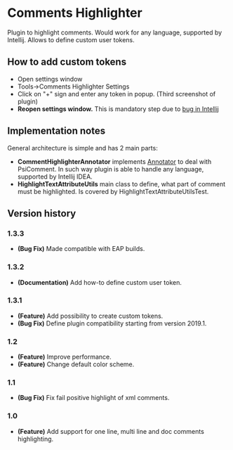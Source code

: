 # Comments Highlighter
Plugin to highlight comments. Would work for any language, supported by Intellij. Allows to define custom user tokens.

## How to add custom tokens
+ Open settings window
+ Tools->Comments Highlighter Settings
+ Click on "+" sign and enter any token in popup. (Third screenshot of plugin)
+ **Reopen settings window.** This is mandatory step due to [bug in Intellij](https://youtrack.jetbrains.com/issue/IDEA-226087)

## Implementation notes
General architecture is simple and has 2 main parts:
+ **CommentHighlighterAnnotator** implements [Annotator](https://www.jetbrains.org/intellij/sdk/docs/reference_guide/custom_language_support/syntax_highlighting_and_error_highlighting.html#annotator) to deal with PsiComment. In such way plugin is able to handle any language, supported by Intellij IDEA. 
+ **HighlightTextAttributeUtils** main class to define, what part of comment must be highlighted. Is covered by HighlightTextAttributeUtilsTest. 

## Version history
### 1.3.3
+ **(Bug Fix)** Made compatible with EAP builds.

### 1.3.2
+ **(Documentation)** Add how-to define custom user token.

### 1.3.1
+ **(Feature)** Add possibility to create custom tokens.
+ **(Bug Fix)** Define plugin compatibility starting from version 2019.1.

### 1.2
+ **(Feature)** Improve performance.
+ **(Feature)** Change default color scheme.

### 1.1
+ **(Bug Fix)** Fix fail positive highlight of xml comments.

### 1.0
+ **(Feature)** Add support for one line, multi line and doc comments highlighting.
